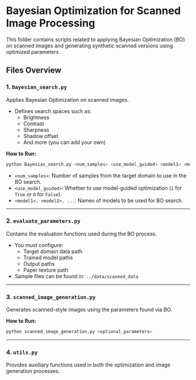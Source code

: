 
# Bayesian Optimization for Scanned Image Processing

This folder contains scripts related to applying Bayesian Optimization (BO) on scanned images and generating synthetic scanned versions using optimized parameters.

## Files Overview

### 1. `Bayesian_search.py`
Applies Bayesian Optimization on scanned images.

- Defines search spaces such as:
  - Brightness
  - Contrast
  - Sharpness
  - Shadow offset
  - And more (you can add your own)

**How to Run:**
```bash
python Bayesian_search.py <num_samples> <use_model_guided> <model1> <model2> ...
```

- `<num_samples>`: Number of samples from the target domain to use in the BO search.
- `<use_model_guided>`: Whether to use model-guided optimization (`1` for `True` or `0` for `False`).
- `<model1>, <model2>, ...`: Names of models to be used for BO search.

---

### 2. `evaluate_parameters.py`
Contains the evaluation functions used during the BO process.

- You must configure:
  - Target domain data path
  - Trained model paths
  - Output paths
  - Paper texture path
- Sample files can be found in: `../data/scanned_data`

---

### 3. `scanned_image_generation.py`
Generates scanned-style images using the parameters found via BO.

**How to Run:**
```bash
python scanned_image_generation.py <optional_parameters>
```

---

### 4. `utils.py`
Provides auxiliary functions used in both the optimization and image generation processes.
